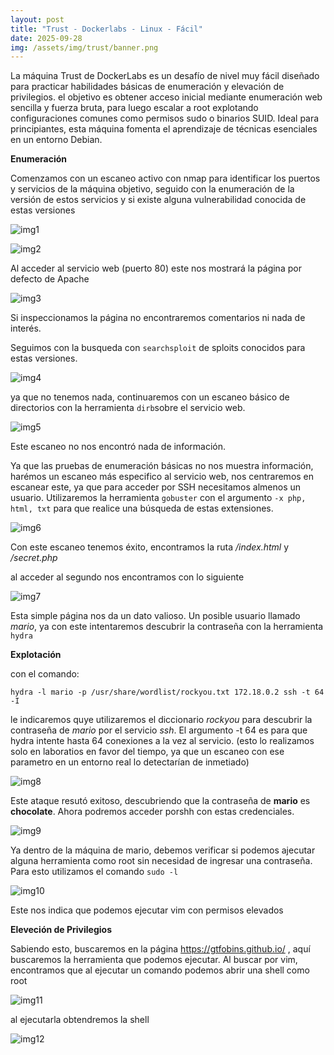 ```yaml
---
layout: post
title: "Trust - Dockerlabs - Linux - Fácil"
date: 2025-09-28
img: /assets/img/trust/banner.png
---
```


La máquina Trust de DockerLabs es un desafío de nivel muy fácil diseñado para practicar habilidades básicas de enumeración y elevación de privilegios. 
el objetivo es obtener acceso inicial mediante enumeración web sencilla y fuerza bruta, para luego escalar a root explotando configuraciones comunes como permisos sudo o binarios SUID. 
Ideal para principiantes, esta máquina fomenta el aprendizaje de técnicas esenciales en un entorno Debian.

**Enumeración**

Comenzamos con un escaneo activo con nmap para identificar los puertos y servicios de la máquina objetivo, seguido con la enumeración de la versión de estos servicios y si existe alguna vulnerabilidad conocida de estas versiones 

![img1](/secnotes/assets/img/trust/1.png)

![img2](/secnotes/assets/img/trust/2.png)

Al acceder al servicio web (puerto 80) este nos mostrará la página por defecto de Apache

![img3](/secnotes/assets/img/trust/3.png)

Si inspeccionamos la página no encontraremos comentarios ni nada de interés.

Seguimos con la busqueda con `searchsploit` de sploits conocidos para estas versiones.

![img4](/secnotes/assets/img/trust/4.png)

ya que no tenemos nada, continuaremos con un escaneo básico de directorios con la herramienta `dirb`sobre el servicio web.

![img5](/secnotes/assets/img/trust/5.png)

Este escaneo no nos encontró nada de información.

Ya que las pruebas de enumeración básicas no nos muestra información, harémos un escaneo más especifico al servicio web, nos centraremos en escanear este, ya que para acceder por SSH necesitamos almenos un usuario.
Utilizaremos la herramienta `gobuster` con el argumento `-x php, html, txt` para que realice una búsqueda de estas extensiones.

![img6](/secnotes/assets/img/trust/6.png)

Con este escaneo tenemos éxito, encontramos la ruta _/index.html_ y _/secret.php_

al acceder al segundo nos encontramos con lo siguiente

![img7](/secnotes/assets/img/trust/7.png)

Esta simple página nos da un dato valioso. Un posible usuario llamado *mario*, ya con este intentaremos descubrir la contraseña con la herramienta `hydra`

**Explotación**

con el comando:

`hydra -l mario -p /usr/share/wordlist/rockyou.txt 172.18.0.2 ssh -t 64 -I`

le indicaremos quye utilizaremos el diccionario _rockyou_ para descubrir la contraseña de _mario_ por el servicio _ssh_. El argumento -t 64 es para que hydra intente hasta 64 conexiones a la vez al servicio.
(esto lo realizamos solo en laboratios en favor del tiempo, ya que un escaneo con ese parametro en un entorno real lo detectarían de inmetiado)

![img8](/secnotes/assets/img/trust/8.png)

Este ataque resutó exitoso, descubriendo que la contraseña de **mario** es **chocolate**. Ahora podremos acceder porshh con estas credenciales.

![img9](/secnotes/assets/img/trust/9.png)

Ya dentro de la máquina de mario, debemos verificar si podemos ajecutar alguna herramienta como root sin necesidad de ingresar una contraseña.
Para esto utilizamos el comando `sudo -l`

![img10](/secnotes/assets/img/trust/10.png)

Este nos indica que podemos ejecutar vim con permisos elevados

**Eleveción de Privilegios**

Sabiendo esto, buscaremos en la página https://gtfobins.github.io/ , aquí buscaremos la herramienta que podemos ejecutar. Al buscar por vim, encontramos que al ejecutar un comando podemos abrir una shell como root

![img11](/secnotes/assets/img/trust/11.png)

al ejecutarla obtendremos la shell 

![img12](/secnotes/assets/img/trust/12.png)





